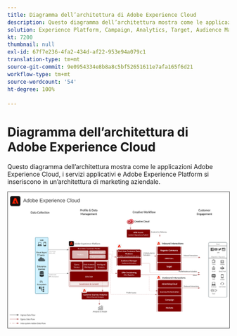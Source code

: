 ```yaml
---
title: Diagramma dell’architettura di Adobe Experience Cloud
description: Questo diagramma dell’architettura mostra come le applicazioni Adobe Experience Cloud, i servizi applicativi e Adobe Experience Platform si inseriscono in un’architettura di marketing aziendale.
solution: Experience Platform, Campaign, Analytics, Target, Audience Manager, Magento, Marketo, Advertising Cloud, Experience Manager Sites, Experience Manager Assets, Data Collection, Customer Journey Analytics, Journey Orchestration, Offer Decisioning, Real-time Customer Data Platform
kt: 7200
thumbnail: null
exl-id: 67f7e236-4fa2-434d-af22-953e94a079c1
translation-type: tm+mt
source-git-commit: 9e0954334e8b8a8c5bf52651611e7afa165f6d21
workflow-type: tm+mt
source-wordcount: '54'
ht-degree: 100%

---
```


# Diagramma dell’architettura di Adobe Experience Cloud

Questo diagramma dell’architettura mostra come le applicazioni Adobe Experience Cloud, i servizi applicativi e Adobe Experience Platform si inseriscono in un’architettura di marketing aziendale.

<img src="assets/experience_cloud.svg" alt="Experience Cloud" style="border:1px solid #4a4a4a" />
